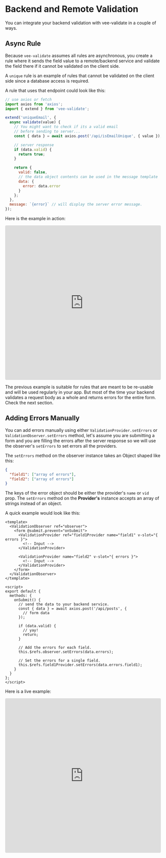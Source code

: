 # Backend and Remote Validation

You can integrate your backend validation with vee-validate in a couple of ways.

## Async Rule

Because `vee-validate` assumes all rules are asynchronous, you create a rule where it sends the field value to a remote/backend service and validate the field there if it cannot be validated on the client side.

A `unique` rule is an example of rules that cannot be validated on the client side since a database access is required.

A rule that uses that endpoint could look like this:

```js
// use axios or fetch
import axios from 'axios';
import { extend } from 'vee-validate';

extend('uniqueEmail', {
  async validate(value) {
    // You might want to check if its a valid email
    // before sending to server...
    const { data } = await axios.post('/api/isEmailUnique', { value });

    // server response
    if (data.valid) {
      return true;
    }

    return {
      valid: false,
      // the data object contents can be used in the message template
      data: {
        error: data.error
      }
    };
  },
  message: `{error}` // will display the server error message.
});
```

Here is the example in action:

<iframe src="https://codesandbox.io/embed/vue-template-c5s7m?fontsize=14&module=%2Fsrc%2Fcomponents%2FExample.vue" title="VeeValidate 3.0 - Async Rule Example" allow="geolocation; microphone; camera; midi; vr; accelerometer; gyroscope; payment; ambient-light-sensor; encrypted-media" style="width:100%; height:500px; border:0; border-radius: 4px; overflow:hidden;" sandbox="allow-modals allow-forms allow-popups allow-scripts allow-same-origin"></iframe>

The previous example is suitable for rules that are meant to be re-usable and will be used regularly in your app. But most of the time your backend validates a request body as a whole and returns errors for the entire form. Check the next section.

## Adding Errors Manually

You can add errors manually using either `ValidationProvider.setErrors` or `ValidationObserver.setErrors` method, let's assume you are submitting a form and you are filling the errors after the server response so we will use the observer's `setErrors` to set errors all the providers.

The `setErrors` method on the observer instance takes an Object shaped like this:

```json
{
  "field1": ["array of errors"],
  "field2": ["array of errors"]
}
```

The keys of the error object should be either the provider's `name` or `vid` prop. The `setErrors` method on the **Provider's** instance accepts an array of strings instead of an object.

A quick example would look like this:

```vue{4}
<template>
  <ValidationObserver ref="observer">
    <form @submit.prevent="onSubmit">
      <ValidationProvider ref="field1Provider name="field1" v-slot="{ errors }">
        <!-- Input -->
      </ValidationProvider>

      <ValidationProvider name="field2" v-slot="{ errors }">
        <!-- Input -->
      </ValidationProvider>
    </form>
  </ValidationObserver>
</template>

<script>
export default {
  methods: {
    onSubmit() {
      // send the data to your backend service.
      const { data } = await axios.post('/api/posts', {
        // form data
      });

      if (data.valid) {
        // yay!
        return;
      }

      // Add the errors for each field.
      this.$refs.observer.setErrors(data.errors);

      // Set the errors for a single field.
      this.$refs.field1Provider.setErrors(data.errors.field1);
    }
  }
};
</script>
```

Here is a live example:

<iframe src="https://codesandbox.io/embed/vue-template-k05rn?fontsize=14&module=%2Fsrc%2Fcomponents%2FExample.vue" title="Vue Template" allow="geolocation; microphone; camera; midi; vr; accelerometer; gyroscope; payment; ambient-light-sensor; encrypted-media" style="width:100%; height:500px; border:0; border-radius: 4px; overflow:hidden;" sandbox="allow-modals allow-forms allow-popups allow-scripts allow-same-origin"></iframe>

